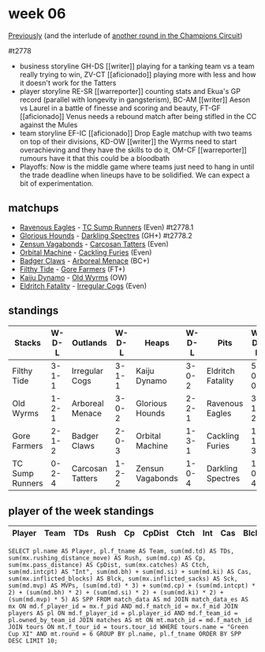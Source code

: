 # week 06

[Previously](week05) (and the interlude of [another round in the Champions Circuit](week05cc))

#t2778

* business storyline GH-DS [[writer]] playing for a tanking team vs a team really trying to win, ZV-CT [[aficionado]] playing more with less and how it doesn't work for the Tatters  
* player storyline RE-SR [[warreporter]] counting stats and Ekua's GP record (parallel with longevity in gangsterism), BC-AM [[writer]] Aeson vs Laurel in a battle of finesse and scoring and beauty, FT-GF [[aficionado]] Venus needs a rebound match after being stifled in the CC against the Mules
* team storyline EF-IC [[aficionado]] Drop Eagle matchup with two teams on top of their divisions, KD-OW [[writer]] the Wyrms need to start overachieving and they have the skills to do it, OM-CF [[warreporter]] rumours have it that this could be a bloodbath
* Playoffs: Now is the middle game where teams just need to hang in until the trade deadline when lineups have to be solidified. We can expect a bit of experimentation.


## matchups

* [Ravenous Eagles](../../teams/ravenouseagles) - [TC Sump Runners](../../teams/sumprunners) (Even) #t2778.1
* [Glorious Hounds](../../teams/glorioushounds) - [Darkling Spectres](../../teams/darklingspectres) (GH+) #t2778.2
* [Zensun Vagabonds](../../teams/zensunvagabonds) - [Carcosan Tatters](../../teams/carcosantatters) (Even)
* [Orbital Machine](../../teams/orbitalmachine) - [Cackling Furies](../../teams/cacklingfuries) (Even)
* [Badger Claws](../../teams/badgerclaws)  - [Arboreal Menace](../../teams/arborealmenace) (BC+) 
* [Filthy Tide](../../teams/filthytide) - [Gore Farmers](../../teams/gorefarmers) (FT+)
* [Kaiju Dynamo](../../teams/kaijudynamo) - [Old Wyrms](../../teams/oldwyrms) (OW)
* [Eldritch Fatality](../../teams/eldritchfatality) - [Irregular Cogs](../../teams/irregularcogs) (Even)



## standings

| Stacks | W-D-L | Outlands | W-D-L | Heaps | W-D-L | Pits | W-D-L |
|-------|-----|--|--|------|------|--|--|
| Filthy Tide | 3-1-1 | Irregular Cogs | 3-1-1 | Kaiju Dynamo | 3-0-2 | Eldritch Fatality | 5-0-0 |
| Old Wyrms | 1-2-1 | Arboreal Menace | 3-0-2 | Glorious Hounds | 2-2-1 | Ravenous Eagles | 3-1-2 |
| Gore Farmers | 2-1-2 | Badger Claws | 2-0-3 | Orbital Machine | 1-3-1 | Cackling Furies | 1-1-3 |
| TC Sump Runners | 0-2-4 | Carcosan Tatters | 1-2-2 | Zensun Vagabonds | 1-0-4 | Darkling Spectres | 1-0-4 |


## player of the week standings

| Player    | Team              | TDs  | Rush | Cp   | CpDist | Ctch | Int  | Cas  | Blck | Sck  | MVP  | SPP  |
|-----------|-------------------|------|------|------|--------|------|------|------|------|------|------|------|



```
SELECT pl.name AS Player, pl.f_tname AS Team, sum(md.td) AS TDs, sum(mx.rushing_distance_move) AS Rush, sum(md.cp) AS Cp,	sum(mx.pass_distance) AS CpDist, sum(mx.catches) AS Ctch, sum(md.intcpt) AS "Int", sum(md.bh) + sum(md.si) + sum(md.ki) AS Cas, sum(mx.inflicted_blocks) AS Blck, sum(mx.inflicted_sacks) AS Sck, sum(md.mvp) AS MVPs, (sum(md.td) * 3) + sum(md.cp) + (sum(md.intcpt) * 2) + (sum(md.bh) * 2) + (sum(md.si) * 2) + (sum(md.ki) * 2) + (sum(md.mvp) * 5) AS SPP FROM match_data AS md JOIN match_data_es AS mx ON md.f_player_id = mx.f_pid AND md.f_match_id = mx.f_mid JOIN players AS pl ON md.f_player_id = pl.player_id AND md.f_team_id = pl.owned_by_team_id JOIN matches AS mt ON mt.match_id = md.f_match_id JOIN tours ON mt.f_tour_id = tours.tour_id WHERE tours.name = "Green Cup XI" AND mt.round = 6 GROUP BY pl.name, pl.f_tname ORDER BY SPP DESC LIMIT 10;
```
